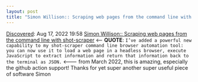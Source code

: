 ```yaml
---
layout: post
title: "Simon Willison:: Scraping web pages from the command line with shot-scraper"
---
```

[Discovered](http://rolandtanglao.com/2020/07/29/p1-blogthis-checkvist-list-links-to-blog/): Aug 17, 2022 19:58  [Simon Willison:: Scraping web pages from the command line with shot-scraper](https://simonwillison.net/2022/Mar/14/scraping-web-pages-shot-scraper/) <-- **QUOTE**: `I’ve added a powerful new capability to my shot-scraper command line browser automation tool: you can now use it to load a web page in a headless browser, execute JavaScript to extract information and return that information back to the terminal as JSON.` <--- from March 2022, this is amazing, especially the github action support! Thanks for yet super another super useful piece of software Simon

